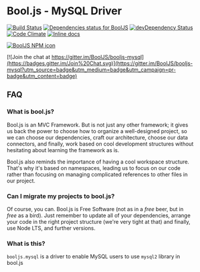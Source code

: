 # Bool.js - MySQL Driver

[![Build Status](https://travis-ci.org/BoolJS/booljs-mysql.svg?branch=master)](https://travis-ci.org/BoolJS/booljs-mysql) [![Dependencies status for BoolJS](https://david-dm.org/booljs/booljs-mysql.svg)](https://david-dm.org/booljs/booljs-mysql) [![devDependency Status](https://david-dm.org/booljs/booljs-mysql/dev-status.svg)](https://david-dm.org/booljs/booljs-mysql#info=devDependencies) [![Code Climate](https://codeclimate.com/github/BoolJS/booljs-mysql/badges/gpa.svg)](https://codeclimate.com/github/BoolJS/booljs-mysql) [![Inline docs](http://inch-ci.org/github/booljs/booljs-mysql.svg?branch=master)](http://inch-ci.org/github/booljs/booljs-mysql)

[![BoolJS NPM icon](https://nodei.co/npm/@booljs/mysql.png)](https://npmjs.com/package/@booljs/mysql)

[![Join the chat at https://gitter.im/BoolJS/booljs-mysql](https://badges.gitter.im/Join%20Chat.svg)](https://gitter.im/BoolJS/booljs-mysql?utm_source=badge&utm_medium=badge&utm_campaign=pr-badge&utm_content=badge)

## FAQ

### What is bool.js?
Bool.js is an MVC Framework. But is not just any other framework; it gives us back the power to choose how to organize a well-designed project, so we can choose our dependencies, craft our architecture, choose our data connectors, and finally, work based on cool development structures without hesitating about learning the framework as is.

Bool.js also reminds the importance of having a cool workspace structure. That's why it's based on namespaces, leading us to focus on our code rather than focusing on managing complicated references to other files in our project.

### Can I migrate my projects to bool.js?
Of course, you can. Bool.js is Free Software (not as in a *free* beer, but in *free* as a bird). Just remember to update all of your dependencies, arrange your code in the right project structure (we're very tight at that) and finally, use Node LTS, and further versions.

### What is this?
`booljs.mysql` is a driver to enable MySQL users to use `mysql2` library in bool.js
